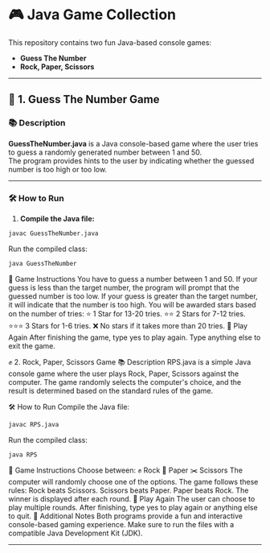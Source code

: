 # 🎮 Java Game Collection

This repository contains two fun Java-based console games:
- **Guess The Number**
- **Rock, Paper, Scissors**

---

## 📄 1. Guess The Number Game

### 📚 Description
**GuessTheNumber.java** is a Java console-based game where the user tries to guess a randomly generated number between 1 and 50.  
The program provides hints to the user by indicating whether the guessed number is too high or too low.

---

### 🛠️ How to Run
1. **Compile the Java file:**
```bash
javac GuessTheNumber.java
```
Run the compiled class:
```bash
java GuessTheNumber
```
📌 Game Instructions
You have to guess a number between 1 and 50.
If your guess is less than the target number, the program will prompt that the guessed number is too low.
If your guess is greater than the target number, it will indicate that the number is too high.
You will be awarded stars based on the number of tries:
⭐ 1 Star for 13-20 tries.
⭐⭐ 2 Stars for 7-12 tries.
⭐⭐⭐ 3 Stars for 1-6 tries.
❌ No stars if it takes more than 20 tries.
🔄 Play Again
After finishing the game, type yes to play again.
Type anything else to exit the game.








✊ 2. Rock, Paper, Scissors Game
📚 Description
RPS.java is a simple Java console game where the user plays Rock, Paper, Scissors against the computer.
The game randomly selects the computer's choice, and the result is determined based on the standard rules of the game.

🛠️ How to Run
Compile the Java file:
```bash
javac RPS.java
```

Run the compiled class:
```bash
java RPS
```
📌 Game Instructions
Choose between:
✊ Rock
📄 Paper
✂️ Scissors
The computer will randomly choose one of the options.
The game follows these rules:
Rock beats Scissors.
Scissors beats Paper.
Paper beats Rock.
The winner is displayed after each round.
🔄 Play Again
The user can choose to play multiple rounds.
After finishing, type yes to play again or anything else to quit.
🚀 Additional Notes
Both programs provide a fun and interactive console-based gaming experience.
Make sure to run the files with a compatible Java Development Kit (JDK).

---
